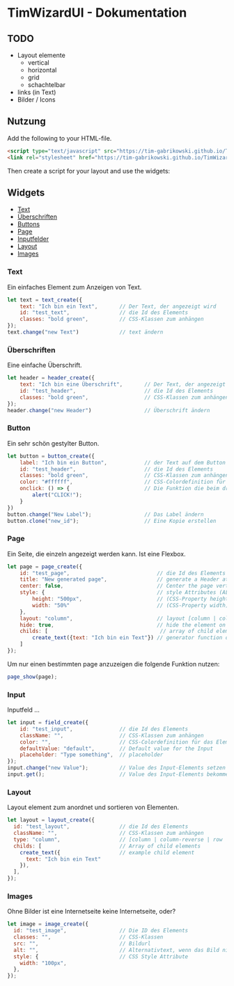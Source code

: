 # TimWizardUI - Dokumentation

## TODO

- Layout elemente
  - vertical
  - horizontal
  - grid
  - schachtelbar
- links (in Text)
- Bilder / Icons


## Nutzung

Add the following to your HTML-file. 
```html
<script type="text/javascript" src="https://tim-gabrikowski.github.io/TimWizardUI/script.js"></script>
<link rel="stylesheet" href="https://tim-gabrikowski.github.io/TimWizardUI/style.css" type="text/css">
```

Then create a script for your layout and use the widgets:

## Widgets

- [Text](#text)
- [Überschriften](#überschriften)
- [Buttons](#button)
- [Page](#page)
- [Inputfelder](#input)
- [Layout](#layout)
- [Images](#images)

### Text

Ein einfaches Element zum Anzeigen von Text.
```javascript
let text = text_create({
    text: "Ich bin ein Text",       // Der Text, der angezeigt wird 
    id: "test_text",                // die Id des Elements 
    classes: "bold green",          // CSS-Klassen zum anhängen
});
text.change("new Text")             // text ändern
```

### Überschriften

Eine einfache Überschrift.

```javascript
let header = header_create({
	text: "Ich bin eine Überschrift",       // Der Text, der angezeigt wird
	id: "test_header",                      // die Id des Elements
	classes: "bold green",                  // CSS-Klassen zum anhängen
});
header.change("new Header")                 // Überschrift ändern
```

### Button

Ein sehr schön gestylter Button.

```javascript
let button = button_create({
    label: "Ich bin ein Button",            // der Text auf dem Button
	id: "test_header",                      // die Id des Elements 
	classes: "bold green",                  // CSS-Klassen zum anhängen
    color: "#ffffff",                       // CSS-Colordefinition für das Element
    onclick: () => {                        // Die Funktion die beim drücken des Buttons aufgerufen wird.
		alert("CLICK!");
    }
})
button.change("New Label");                 // Das Label ändern
button.clone("new_id");                     // Eine Kopie erstellen
```

### Page

Ein Seite, die einzeln angezeigt werden kann. Ist eine Flexbox.

```javascript
let page = page_create({
    id: "test_page",                            // die Id des Elements
    title: "New generated page",                // generate a Header at the top of the page if provided
    center: false,                              // Center the page vertically
    style: {                                    // style Attributes (ALL AVAILABLE CSS ATTRIBUTES)
        height: "500px",                        // (CSS-Property height)
        width: "50%"                            // (CSS-Property width)
    },
    layout: "column",                           // layout [column | column-reverse | row | row-reverse | unset] (default; unset)
    hide: true,                                 // hide the element on create
    childs: [                                    // array of child elements from top to bottom
        create_text({text: "Ich bin ein Text"}) // generator function of child element
    ]
});
```

Um nur einen bestimmten page anzuzeigen die folgende Funktion nutzen:
```javascript
page_show(page);
```

### Input

Inputfeld ...

```javascript
let input = field_create({
    id: "test_input",               // die Id des Elements
    className: "",                  // CSS-Klassen zum anhängen
    color: "",                      // CSS-Colordefinition für das Element
    defaultValue: "default",        // Default value for the Input
    placeholder: "Type something",  // placeholder
});
input.change("new Value");          // Value des Input-Elements setzen
input.get();                        // Value des Input-Elements bekommen
```

### Layout

Layout element zum anordnet und sortieren von Elementen.

```javascript
let layout = layout_create({
  id: "test_layout",                // die Id des Elements
  className: "",                    // CSS-Klassen zum anhängen
  type: "column",                   // [column | column-reverse | row | row-reverse | unset] (default; column)
  childs: [                         // Array of child elements
    create_text({                   // example child element
      text: "Ich bin ein Text"
    }),
  ],
});
```

### Images

Ohne Bilder ist eine Internetseite keine Internetseite, oder?

```javascript
let image = image_create({
  id: "test_image",                 // Die ID des Elements
  classes: "",                      // CSS-Klassen
  src: "",                          // Bildurl
  alt: "",                          // Alternativtext, wenn das Bild nicht da ist
  style: {                          // CSS Style Attribute
    width: "100px",  
  },
});
```